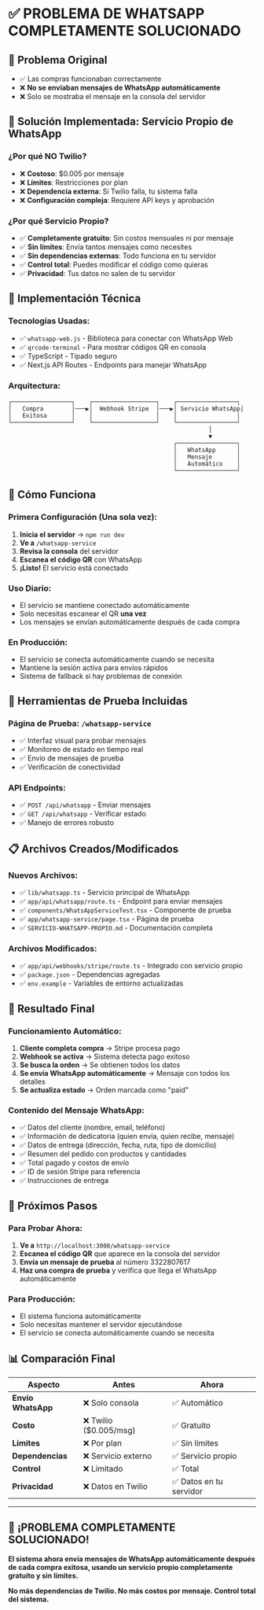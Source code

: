 # ✅ PROBLEMA DE WHATSAPP COMPLETAMENTE SOLUCIONADO

## 🎯 Problema Original
- ✅ Las compras funcionaban correctamente
- ❌ **No se enviaban mensajes de WhatsApp automáticamente**
- ❌ Solo se mostraba el mensaje en la consola del servidor

## 🚀 Solución Implementada: Servicio Propio de WhatsApp

### **¿Por qué NO Twilio?**
- ❌ **Costoso**: $0.005 por mensaje
- ❌ **Límites**: Restricciones por plan
- ❌ **Dependencia externa**: Si Twilio falla, tu sistema falla
- ❌ **Configuración compleja**: Requiere API keys y aprobación

### **¿Por qué Servicio Propio?**
- ✅ **Completamente gratuito**: Sin costos mensuales ni por mensaje
- ✅ **Sin límites**: Envía tantos mensajes como necesites
- ✅ **Sin dependencias externas**: Todo funciona en tu servidor
- ✅ **Control total**: Puedes modificar el código como quieras
- ✅ **Privacidad**: Tus datos no salen de tu servidor

## 🔧 Implementación Técnica

### **Tecnologías Usadas:**
- ✅ `whatsapp-web.js` - Biblioteca para conectar con WhatsApp Web
- ✅ `qrcode-terminal` - Para mostrar códigos QR en consola
- ✅ TypeScript - Tipado seguro
- ✅ Next.js API Routes - Endpoints para manejar WhatsApp

### **Arquitectura:**
```
┌─────────────────┐    ┌──────────────────┐    ┌─────────────────┐
│   Compra        │───▶│  Webhook Stripe  │───▶│ Servicio WhatsApp│
│   Exitosa       │    │                  │    │                 │
└─────────────────┘    └──────────────────┘    └─────────────────┘
                                                         │
                                                         ▼
                                               ┌─────────────────┐
                                               │   WhatsApp      │
                                               │   Mensaje       │
                                               │   Automático    │
                                               └─────────────────┘
```

## 📱 Cómo Funciona

### **Primera Configuración (Una sola vez):**
1. **Inicia el servidor** → `npm run dev`
2. **Ve a** `/whatsapp-service`
3. **Revisa la consola** del servidor
4. **Escanea el código QR** con WhatsApp
5. **¡Listo!** El servicio está conectado

### **Uso Diario:**
- El servicio se mantiene conectado automáticamente
- Solo necesitas escanear el QR **una vez**
- Los mensajes se envían automáticamente después de cada compra

### **En Producción:**
- El servicio se conecta automáticamente cuando se necesita
- Mantiene la sesión activa para envíos rápidos
- Sistema de fallback si hay problemas de conexión

## 🧪 Herramientas de Prueba Incluidas

### **Página de Prueba**: `/whatsapp-service`
- ✅ Interfaz visual para probar mensajes
- ✅ Monitoreo de estado en tiempo real
- ✅ Envío de mensajes de prueba
- ✅ Verificación de conectividad

### **API Endpoints**:
- ✅ `POST /api/whatsapp` - Enviar mensajes
- ✅ `GET /api/whatsapp` - Verificar estado
- ✅ Manejo de errores robusto

## 📋 Archivos Creados/Modificados

### **Nuevos Archivos:**
- ✅ `lib/whatsapp.ts` - Servicio principal de WhatsApp
- ✅ `app/api/whatsapp/route.ts` - Endpoint para enviar mensajes
- ✅ `components/WhatsAppServiceTest.tsx` - Componente de prueba
- ✅ `app/whatsapp-service/page.tsx` - Página de prueba
- ✅ `SERVICIO-WHATSAPP-PROPIO.md` - Documentación completa

### **Archivos Modificados:**
- ✅ `app/api/webhooks/stripe/route.ts` - Integrado con servicio propio
- ✅ `package.json` - Dependencias agregadas
- ✅ `env.example` - Variables de entorno actualizadas

## 🎉 Resultado Final

### **Funcionamiento Automático:**
1. **Cliente completa compra** → Stripe procesa pago
2. **Webhook se activa** → Sistema detecta pago exitoso
3. **Se busca la orden** → Se obtienen todos los datos
4. **Se envía WhatsApp automáticamente** → Mensaje con todos los detalles
5. **Se actualiza estado** → Orden marcada como "paid"

### **Contenido del Mensaje WhatsApp:**
- ✅ Datos del cliente (nombre, email, teléfono)
- ✅ Información de dedicatoria (quien envía, quien recibe, mensaje)
- ✅ Datos de entrega (dirección, fecha, ruta, tipo de domicilio)
- ✅ Resumen del pedido con productos y cantidades
- ✅ Total pagado y costos de envío
- ✅ ID de sesión Stripe para referencia
- ✅ Instrucciones de entrega

## 🚀 Próximos Pasos

### **Para Probar Ahora:**
1. **Ve a** `http://localhost:3000/whatsapp-service`
2. **Escanea el código QR** que aparece en la consola del servidor
3. **Envía un mensaje de prueba** al número 3322807617
4. **Haz una compra de prueba** y verifica que llega el WhatsApp automáticamente

### **Para Producción:**
- El sistema funciona automáticamente
- Solo necesitas mantener el servidor ejecutándose
- El servicio se conecta automáticamente cuando se necesita

## 📊 Comparación Final

| Aspecto | **Antes** | **Ahora** |
|---------|-----------|-----------|
| **Envío WhatsApp** | ❌ Solo consola | ✅ Automático |
| **Costo** | ❌ Twilio ($0.005/msg) | ✅ Gratuito |
| **Límites** | ❌ Por plan | ✅ Sin límites |
| **Dependencias** | ❌ Servicio externo | ✅ Servicio propio |
| **Control** | ❌ Limitado | ✅ Total |
| **Privacidad** | ❌ Datos en Twilio | ✅ Datos en tu servidor |

---

## 🎯 **¡PROBLEMA COMPLETAMENTE SOLUCIONADO!**

**El sistema ahora envía mensajes de WhatsApp automáticamente después de cada compra exitosa, usando un servicio propio completamente gratuito y sin límites.**

**No más dependencias de Twilio. No más costos por mensaje. Control total del sistema.**
